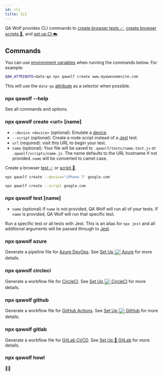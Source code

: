 ```yaml
---
id: cli
title: CLI
---
```


QA Wolf provides CLI commands to [create browser tests ✅](quick_start#-create-a-browser-test), [create browser scripts 🤖](quick_start#-create-a-browser-script), and [set up CI ☁️](set_up_ci).

## Commands

You can use [environment variables](api#environment-variables) when running the commands below. For example:

```bash
QAW_ATTRIBUTE=data-qa npx qawolf create www.myawesomesite.com
```

This will use the `data-qa` [attribute](api#qaw_attribute) as a selector when possible.

### npx qawolf --help

See all commands and options.

### npx qawolf create <url\> \[name]

- `--device <device>` (optional): Emulate a [device](https://github.com/puppeteer/puppeteer/blob/5e63254e62fb9aedfd4503c632228c3334c70293/lib/DeviceDescriptors.js).
- `--script` (optional): Create a node script instead of a [Jest](https://jestjs.io) test.
- `url` (required): visit this URL to begin your test.
- `name` (optional): Your file will be saved to `.qawolf/tests/name.test.js` or `.qawolf/scripts/name.js`. The name defaults to the URL hostname if not provided. `name` will be converted to camel case.

Create a browser [test ✅](quick_start#-create-a-browser-test) or [script 🤖](quick_start#-create-a-browser-script).

```bash
npx qawolf create --device="iPhone 7" google.com

npx qawolf create --script google.com
```

### npx qawolf test \[name]

- `name` (optional) If `name` is not provided, QA Wolf will run all of your tests. If `name` is provided, QA Wolf will run that specific test.

Run a specific test or all tests with Jest. This is an alias for `npx jest` and all additional arguments will be passed through to [Jest](https://jestjs.io/docs/en/cli).

### npx qawolf azure

Generate a pipeline file for [Azure DevOps](https://azure.microsoft.com/en-us/services/devops). See [Set Up <img align="center" height="20px" src="https://cdn.iconscout.com/icon/free/png-256/azure-190760.png" /> Azure](set_up_ci#azure) for more details.

### npx qawolf circleci

Generate a workflow file for [CircleCI](https://circleci.com). See [Set Up <img align="center" height="20px" src="https://cdn.iconscout.com/icon/free/png-256/circleci-283066.png" /> CircleCI](set_up_ci#circleci) for more details.

### npx qawolf github

Generate a workflow file for [GitHub Actions](https://github.com/features/actions). See [Set Up <img align="center" height="20px" src="https://camo.githubusercontent.com/7710b43d0476b6f6d4b4b2865e35c108f69991f3/68747470733a2f2f7777772e69636f6e66696e6465722e636f6d2f646174612f69636f6e732f6f637469636f6e732f313032342f6d61726b2d6769746875622d3235362e706e67" /> GitHub](set_up_ci#github) for more details.

### npx qawolf gitlab

Generate a workflow file for [GitLab CI/CD](https://docs.gitlab.com/ee/ci/README.html). See [Set Up 🦊 GitLab](set_up_ci#gitlab) for more details.

### npx qawolf howl

🐺😉
